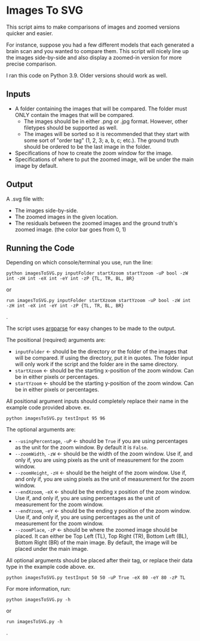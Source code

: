 # Images To SVG
This script aims to make comparisons of images and zoomed versions quicker and easier. 

For instance, suppose you had a few different models that each generated a brain scan and you wanted to compare them. This script will nicely line up the images side-by-side and also display a zoomed-in version for more precise comparison.

I ran this code on Python 3.9. Older versions should work as well.

## Inputs
- A folder containing the images that will be compared. The folder must ONLY contain the images that will be compared.
  - The images should be in either .png or .jpg format. However, other filetypes should be supported as well.
  - The images will be sorted so it is recommended that they start with some sort of "order tag" (1, 2, 3; a, b, c; etc.). The ground truth should be ordered to be the last image in the folder.
- Specifications of how to create the zoom window for the image.
- Specifications of where to put the zoomed image, will be under the main image by default.

## Output
A .svg file with:
- The images side-by-side.
- The zoomed images in the given location.
- The residuals between the zoomed images and the ground truth's zoomed image. (the color bar goes from 0, 1)

## Running the Code
Depending on which console/terminal you use, run the line:
```
python imagesToSVG.py inputFolder startXzoom startYzoom -uP bool -zW int -zH int -eX int -eY int -zP {TL, TR, BL, BR}
```
or
```
run imagesToSVG.py inputFolder startXzoom startYzoom -uP bool -zW int -zH int -eX int -eY int -zP {TL, TR, BL, BR}
```
.

The script uses [argparse](https://docs.python.org/3/library/argparse.html) for easy changes to be made to the output.

The positional (required) arguments are:
- `inputFolder` <- should be the directory or the folder of the images that will be compared. If using the directory, put it in quotes. The folder input will only work if the script and the folder are in the same directory.
- `startXzoom` <- should be the starting x-position of the zoom window. Can be in either pixels or percentages.
- `startYzoom` <- should be the starting y-position of the zoom window. Can be in either pixels or percentages.

All positional argument inputs should completely replace their name in the example code provided above. ex.
```
python imagesToSVG.py testInput 95 96
```

The optional arguments are:
- `--usingPercentage`, `-uP` <- should be `True` if you are using percentages as the unit for the zoom window. By default it is `False`.
- `--zoomWidth`, `-zW` <- should be the width of the zoom window. Use if, and only if, you are using pixels as the unit of measurement for the zoom window.
- `--zoomHeight`, `-zH` <- should be the height of the zoom window. Use if, and only if, you are using pixels as the unit of measurement for the zoom window.
- `--endXzoom`, `-eX` <- should be the ending x position of the zoom window. Use if, and only if, you are using percentages as the unit of measurement for the zoom window.
- `--endYzoom`, `-eY` <- should be the ending y position of the zoom window. Use if, and only if, you are using percentages as the unit of measurement for the zoom window.
- `--zoomPlace`, `-zP` <- should be where the zoomed image should be placed. It can either be Top Left (TL), Top Right (TR), Bottom Left (BL), Bottom Right (BR) of the main image. By default, the image will be placed under the main image.

All optional arguments should be placed after their tag, or replace their data type in the example code above. ex.
```
python imagesToSVG.py testInput 50 50 -uP True -eX 80 -eY 80 -zP TL
```

For more information, run:
```
python imagesToSVG.py -h
```
or
```
run imagesToSVG.py -h
```
.
